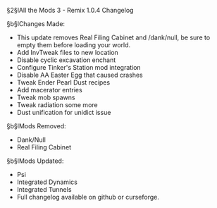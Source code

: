 §2§lAll the Mods 3 - Remix 1.0.4 Changelog

§b§lChanges Made:
* This update removes Real Filing Cabinet and /dank/null, be sure to empty them before loading your world. 
* Add InvTweak files to new location
* Disable cyclic excavation enchant
* Configure Tinker's Station mod integration
* Disable AA Easter Egg that caused crashes
* Tweak Ender Pearl Dust recipes
* Add macerator entries
* Tweak mob spawns
* Tweak radiation some more
* Dust unification for unidict issue

§b§lMods Removed:
* Dank/Null
* Real Filing Cabinet

§b§lMods Updated:
* Psi
* Integrated Dynamics
* Integrated Tunnels
* Full changelog available on github or curseforge.
